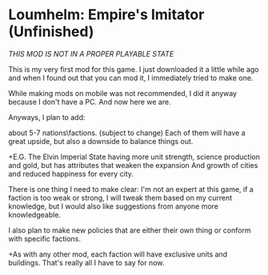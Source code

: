 # Loumhelm: Empire's Imitator (Unfinished)
*THIS MOD IS NOT IN A PROPER PLAYABLE STATE*


This is my very first mod for this game.
I just downloaded it a little while ago and when I found out that you can mod it, I immediately tried to make one.

While making mods on mobile was not recommended, I did it anyway because I don't have a PC.
And now here we are.

Anyways, I plan to add:

about 5-7 nations\factions. (subject to change)
Each of them will have a great upside, but also a downside to balance things out.

+E.G. The Elvin Imperial State having more unit strength, science production and gold, but has attributes that weaken the expansion And growth of cities and reduced happiness for every city.

There is one thing I need to make clear:      I'm not an expert at this game, if a faction is too weak or strong, I will tweak them based on my current knowledge, but I would also like suggestions from anyone more knowledgeable.

I also plan to make new policies that are either their own thing or conform with specific factions.

+As with any other mod, each faction will have exclusive units and buildings.
That's really all I have to say for now.